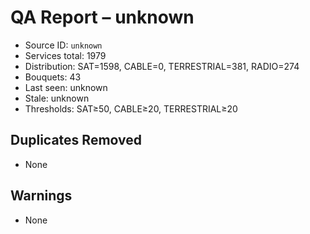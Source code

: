 # QA Report – unknown

- Source ID: `unknown`
- Services total: 1979
- Distribution: SAT=1598, CABLE=0, TERRESTRIAL=381, RADIO=274
- Bouquets: 43
- Last seen: unknown
- Stale: unknown
- Thresholds: SAT≥50, CABLE≥20, TERRESTRIAL≥20

## Duplicates Removed
- None

## Warnings
- None
